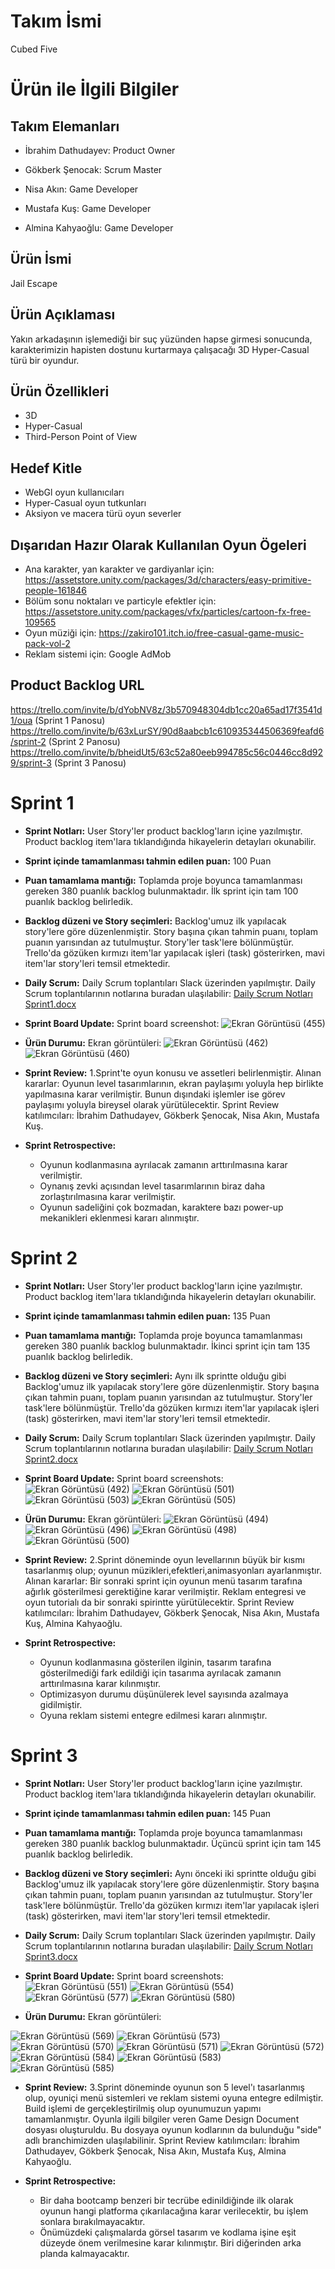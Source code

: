 # Takım İsmi
Cubed Five

# Ürün ile İlgili Bilgiler

## Takım Elemanları
* İbrahim Dathudayev: Product Owner

* Gökberk Şenocak: Scrum Master

* Nisa Akın: Game Developer

* Mustafa Kuş: Game Developer

* Almina Kahyaoğlu: Game Developer

## Ürün İsmi
Jail Escape
## Ürün Açıklaması
Yakın arkadaşının işlemediği bir suç yüzünden hapse girmesi sonucunda, karakterimizin hapisten dostunu kurtarmaya çalışacağı 3D Hyper-Casual türü bir oyundur.
## Ürün Özellikleri
* 3D
* Hyper-Casual
* Third-Person Point of View
## Hedef Kitle
* WebGl oyun kullanıcıları
* Hyper-Casual oyun tutkunları
* Aksiyon ve macera türü oyun severler
## Dışarıdan Hazır Olarak Kullanılan Oyun Ögeleri
* Ana karakter, yan karakter ve gardiyanlar için: https://assetstore.unity.com/packages/3d/characters/easy-primitive-people-161846
* Bölüm sonu noktaları ve particyle efektler için: https://assetstore.unity.com/packages/vfx/particles/cartoon-fx-free-109565
* Oyun müziği için: https://zakiro101.itch.io/free-casual-game-music-pack-vol-2
* Reklam sistemi için: Google AdMob
## Product Backlog URL
https://trello.com/invite/b/dYobNV8z/3b570948304db1cc20a65ad17f3541d1/oua (Sprint 1 Panosu)
https://trello.com/invite/b/63xLurSY/90d8aabcb1c610935344506369feafd6/sprint-2 (Sprint 2 Panosu) 
https://trello.com/invite/b/bheidUt5/63c52a80eeb994785c56c0446cc8d929/sprint-3 (Sprint 3 Panosu)

# Sprint 1
* **Sprint Notları:** User Story'ler product backlog'ların içine yazılmıştır. Product backlog item'lara tıklandığında hikayelerin detayları okunabilir.
* **Sprint içinde tamamlanması tahmin edilen puan:** 100 Puan
* **Puan tamamlama mantığı:** Toplamda proje boyunca tamamlanması gereken 380 puanlık backlog bulunmaktadır. İlk sprint için tam 100 puanlık backlog belirledik.
* **Backlog düzeni ve Story seçimleri:** Backlog'umuz ilk yapılacak story'lere göre düzenlenmiştir. Story başına çıkan tahmin puanı, toplam puanın yarısından az tutulmuştur. Story'ler task'lere bölünmüştür. Trello'da gözüken kırmızı item'lar yapılacak işleri (task) gösterirken, mavi item'lar story'leri temsil etmektedir.
* **Daily Scrum:** Daily Scrum toplantıları Slack üzerinden yapılmıştır. Daily Scrum toplantılarının notlarına buradan ulaşılabilir: 
[Daily Scrum Notları Sprint1.docx](https://github.com/gokberksenocak/UnityGrup125/files/8646673/Daily.Scrum.Notlari.Sprint1.docx)

* **Sprint Board Update:** Sprint board screenshot: ![Ekran Görüntüsü (455)](https://user-images.githubusercontent.com/102216059/167288878-c919f728-1b24-4447-99d7-2bfaa9b19b13.png)

* **Ürün Durumu:** Ekran görüntüleri: ![Ekran Görüntüsü (462)](https://user-images.githubusercontent.com/102216059/167289553-42796d8c-e6c3-43d8-85e7-efd13f475036.png)
![Ekran Görüntüsü (460)](https://user-images.githubusercontent.com/102216059/167289493-9a2998dc-6873-4e98-bb80-40e738897651.png)

* **Sprint Review:** 1.Sprint'te oyun konusu ve assetleri belirlenmiştir. Alınan kararlar: Oyunun level tasarımlarının, ekran paylaşımı yoluyla hep birlikte yapılmasına karar verilmiştir. Bunun dışındaki işlemler ise görev paylaşımı yoluyla bireysel olarak yürütülecektir.
Sprint Review katılımcıları: İbrahim Dathudayev, Gökberk Şenocak, Nisa Akın, Mustafa Kuş.   

* **Sprint Retrospective:** 
    - Oyunun kodlanmasına ayrılacak zamanın arttırılmasına karar verilmiştir.
    - Oynanış zevki açısından level tasarımlarının biraz daha zorlaştırılmasına karar verilmiştir.
    - Oyunun sadeliğini çok bozmadan, karaktere bazı power-up mekanikleri eklenmesi kararı alınmıştır.
 
 # Sprint 2
* **Sprint Notları:** User Story'ler product backlog'ların içine yazılmıştır. Product backlog item'lara tıklandığında hikayelerin detayları okunabilir.
* **Sprint içinde tamamlanması tahmin edilen puan:** 135 Puan
* **Puan tamamlama mantığı:** Toplamda proje boyunca tamamlanması gereken 380 puanlık backlog bulunmaktadır. İkinci sprint için tam 135 puanlık backlog belirledik.
* **Backlog düzeni ve Story seçimleri:** Aynı ilk sprintte olduğu gibi Backlog'umuz ilk yapılacak story'lere göre düzenlenmiştir. Story başına çıkan tahmin puanı, toplam puanın yarısından az tutulmuştur. Story'ler task'lere bölünmüştür. Trello'da gözüken kırmızı item'lar yapılacak işleri (task) gösterirken, mavi item'lar story'leri temsil etmektedir.
* **Daily Scrum:** Daily Scrum toplantıları Slack üzerinden yapılmıştır. Daily Scrum toplantılarının notlarına buradan ulaşılabilir: [Daily Scrum Notları Sprint2.docx](https://github.com/gokberksenocak/UnityGrup125/files/8757722/Daily.Scrum.Notlari.Sprint2.docx)

* **Sprint Board Update:** Sprint board screenshots: ![Ekran Görüntüsü (492)](https://user-images.githubusercontent.com/102216059/169669134-2ea0adf9-90cc-4be4-8471-c5b83d4e541e.png) ![Ekran Görüntüsü (501)](https://user-images.githubusercontent.com/102216059/169669140-31a21586-f858-4934-928b-391d7badb98b.png) ![Ekran Görüntüsü (503)](https://user-images.githubusercontent.com/102216059/169669147-a40f66e3-e241-400c-bcaa-86106593cd75.png) ![Ekran Görüntüsü (505)](https://user-images.githubusercontent.com/102216059/169669195-b8c36fa1-91c4-47e1-ad92-4af3c335ecc9.png)

* **Ürün Durumu:** Ekran görüntüleri: ![Ekran Görüntüsü (494)](https://user-images.githubusercontent.com/102216059/169669243-20184274-3716-4f6e-b5b1-f38a1ba09bc2.png) ![Ekran Görüntüsü (496)](https://user-images.githubusercontent.com/102216059/169669253-1d87df8f-8e27-4acf-ab9a-dba2f06c476d.png) ![Ekran Görüntüsü (498)](https://user-images.githubusercontent.com/102216059/169669260-87367538-cdb5-41e9-9065-576d2c3e983e.png) ![Ekran Görüntüsü (500)](https://user-images.githubusercontent.com/102216059/169669268-78c99ae4-2e72-469a-8717-adcd8dada688.png)

* **Sprint Review:** 2.Sprint döneminde oyun levellarının büyük bir kısmı tasarlanmış olup; oyunun müzikleri,efektleri,animasyonları ayarlanmıştır. Alınan kararlar: Bir sonraki sprint için oyunun menü tasarım tarafına ağırlık gösterilmesi gerektiğine karar verilmiştir. Reklam entegresi ve oyun tutorialı da bir sonraki spirintte yürütülecektir.
Sprint Review katılımcıları: İbrahim Dathudayev, Gökberk Şenocak, Nisa Akın, Mustafa Kuş, Almina Kahyaoğlu.   

* **Sprint Retrospective:** 
    - Oyunun kodlanmasına gösterilen ilginin, tasarım tarafına gösterilmediği fark edildiği için tasarıma ayrılacak zamanın arttırılmasına karar kılınmıştır.
    - Optimizasyon durumu düşünülerek level sayısında azalmaya gidilmiştir.
    - Oyuna reklam sistemi entegre edilmesi kararı alınmıştır.
 # Sprint 3
* **Sprint Notları:** User Story'ler product backlog'ların içine yazılmıştır. Product backlog item'lara tıklandığında hikayelerin detayları okunabilir.
* **Sprint içinde tamamlanması tahmin edilen puan:** 145 Puan
* **Puan tamamlama mantığı:** Toplamda proje boyunca tamamlanması gereken 380 puanlık backlog bulunmaktadır. Üçüncü sprint için tam 145 puanlık backlog belirledik.
* **Backlog düzeni ve Story seçimleri:** Aynı önceki iki sprintte olduğu gibi Backlog'umuz ilk yapılacak story'lere göre düzenlenmiştir. Story başına çıkan tahmin puanı, toplam puanın yarısından az tutulmuştur. Story'ler task'lere bölünmüştür. Trello'da gözüken kırmızı item'lar yapılacak işleri (task) gösterirken, mavi item'lar story'leri temsil etmektedir.
* **Daily Scrum:** Daily Scrum toplantıları Slack üzerinden yapılmıştır. Daily Scrum toplantılarının notlarına buradan ulaşılabilir: [Daily Scrum Notları Sprint3.docx](https://github.com/gokberksenocak/UnityGrup125/files/8840567/Daily.Scrum.Notlari.Sprint3.docx)

* **Sprint Board Update:** Sprint board screenshots: ![Ekran Görüntüsü (551)](https://user-images.githubusercontent.com/102216059/172066472-eeaef332-8734-48bf-9050-2acf1eeeff5c.png) ![Ekran Görüntüsü (554)](https://user-images.githubusercontent.com/102216059/172066480-a7031fee-9fde-41d4-9db4-4fb1ecb8f54d.png) 
![Ekran Görüntüsü (577)](https://user-images.githubusercontent.com/102216059/172066485-7411a5e2-5944-4184-8b04-5bd92dc3a098.png) ![Ekran Görüntüsü (580)](https://user-images.githubusercontent.com/102216059/172067178-19852d37-077c-4b2d-9ee8-a116a14bb614.png)

* **Ürün Durumu:** Ekran görüntüleri: 

![Ekran Görüntüsü (569)](https://user-images.githubusercontent.com/102216059/172067459-0b6307c0-51fc-4723-aa91-996c8f199466.png) 
![Ekran Görüntüsü (573)](https://user-images.githubusercontent.com/102216059/172067511-548be0f5-ebfa-4507-aada-be1cd72c88c8.png)
![Ekran Görüntüsü (570)](https://user-images.githubusercontent.com/102216059/172067519-6c03545f-053f-4c10-9f7e-66e1a11195ec.png)
![Ekran Görüntüsü (571)](https://user-images.githubusercontent.com/102216059/172067525-5027f132-8149-424e-a8f1-f833c12acbe3.png)
![Ekran Görüntüsü (572)](https://user-images.githubusercontent.com/102216059/172067528-9399f3e4-176e-4267-885f-6fd913e1433e.png)
![Ekran Görüntüsü (584)](https://user-images.githubusercontent.com/102216059/172068011-679d83fb-78b6-4e52-9ea0-b2e481bdb04f.png)
![Ekran Görüntüsü (583)](https://user-images.githubusercontent.com/102216059/172068014-ca12ee09-68e1-4cbd-8831-24c7073d332f.png)
![Ekran Görüntüsü (585)](https://user-images.githubusercontent.com/102216059/172068097-8d4b9984-d60c-4bff-96b7-f09f0f17aeb7.png)

* **Sprint Review:** 3.Sprint döneminde oyunun son 5 level'ı tasarlanmış olup, oyuniçi menü sistemleri ve reklam sistemi oyuna entegre edilmiştir. Build işlemi de gerçekleştirilmiş olup oyunumuzun yapımı tamamlanmıştır. Oyunla ilgili bilgiler veren Game Design Document dosyası oluşturuldu. Bu dosyaya oyunun kodlarının da bulunduğu "side" adlı branchimizden ulaşılabilinir. Sprint Review katılımcıları: İbrahim Dathudayev, Gökberk Şenocak, Nisa Akın, Mustafa Kuş, Almina Kahyaoğlu.   

* **Sprint Retrospective:** 
    - Bir daha bootcamp benzeri bir tecrübe edinildiğinde ilk olarak oyunun hangi platforma çıkarılacağına karar verilecektir, bu işlem sonlara bırakılmayacaktır.
    - Önümüzdeki çalışmalarda görsel tasarım ve kodlama işine eşit düzeyde önem verilmesine karar kılınmıştır. Biri diğerinden arka planda kalmayacaktır.
